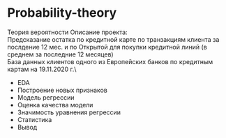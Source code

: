 # Probability-theory
Теория вероятности
Описание проекта:\
Предсказание остатка по кредитной карте по транзакциям клиента за послдение 12 мес. и по Открытой для покупки кредитной линий (в среднем за последние 12 месяцев)\
База данных клиентов одного из Европейских банков по кредитным картам на 19.11.2020 г.\
* EDA
* Построение новых признаков
* Модель регрессии
* Оценка качества модели
* Значимость уравнения регрессии
* Статистика
* Вывод

